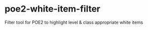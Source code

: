 # poe2-white-item-filter
Filter tool for POE2 to highlight level &amp; class appropriate white items
